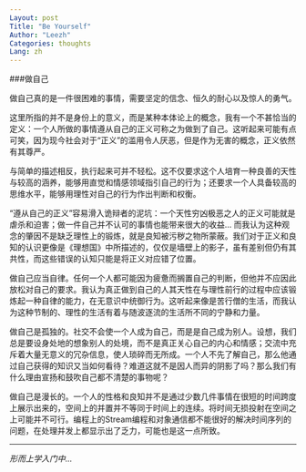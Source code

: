 ```yaml
---
Layout: post
Title: "Be Yourself"
Author: "Leezh"
Categories: thoughts
Lang: zh
---
```


###做自己

做自己真的是一件很困难的事情，需要坚定的信念、恒久的耐心以及惊人的勇气。

<!-- more -->

这里所指的并不是身份上的意义，而是某种本体论上的概念，我有一个不甚恰当的定义：一个人所做的事情遵从自己的正义可称之为做到了自己。这听起来可能有点可笑，因为现今社会对于“正义”的滥用令人厌恶，但是作为无害的概念，正义依然有其尊严。

与简单的描述相反，执行起来可并不轻松。这不仅要求这个人培育一种良善的天性与较高的涵养，能够用直觉和情感领域指引自己的行为；还要求一个人具备较高的思维水平，能够用理性对自己的行为作出判断和权衡。

“遵从自己的正义”容易滑入诡辩者的泥坑：一个天性穷凶极恶之人的正义可能就是虐杀和迫害；做一件自己并不认可的事情也能带来很大的收益… 而我认为这种观念的肇因不是缺乏理性上的锻炼，就是良知被污秽之物所蒙蔽。我们对于正义和良知的认识更像是《理想国》中所描述的，仅仅是墙壁上的影子，虽有差别但仍有其共性，而这些错误的认知只能是将正义对应错了位置。

做自己应当自律。任何一个人都可能因为疲惫而搁置自己的判断，但他并不应因此放松对自己的要求。我认为真正做到自己的人其天性在与理性前行的过程中应该锻炼起一种自律的能力，在无意识中统御行为。这听起来像是苦行僧的生活，而我认为这种节制的、理性的生活有着与随波逐流的生活所不同的宁静和力量。

做自己是孤独的。社交不会使一个人成为自己，而是是自己成为别人。设想，我们总是要设身处地的想象别人的处境，而不是真正关心自己的内心和情感；交流中充斥着大量无意义的冗杂信息，使人琐碎而无所成。一个人不先了解自己，那么他通过自己获得的知识又当如何看待？难道这就不是因人而异的阴影了吗？那么我们有什么理由宣扬和鼓吹自己都不清楚的事物呢？

做自己是漫长的。一个人的性格和良知并不是通过少数几件事情在很短的时间跨度上展示出来的，空间上的并置并不等同于时间上的连续。将时间无损投射在空间之上可能并不可行。编程上的Stream编程和对象通信都不能很好的解决时间序列的问题，在处理并发上都显示出了乏力，可能也是这一点所致。

------

*形而上学入门中...*